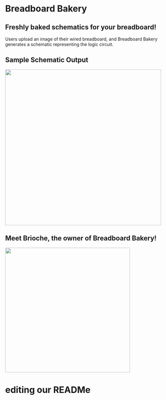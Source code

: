 # Breadboard Bakery
## Freshly baked schematics for your breadboard!
Users upload an image of their wired breadboard, and Breadboard Bakery generates a schematic representing the logic circuit.
## Sample Schematic Output
<img src="https://github.com/user-attachments/assets/8e684a01-59b0-4476-912f-9c1b7e9873ef" width=500>

## Meet Brioche, the owner of Breadboard Bakery!
<img src="https://github.com/user-attachments/assets/460f5748-9eee-4769-b88a-8629f226c2e1" width="400">

# editing our READMe

